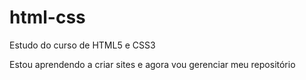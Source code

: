 # html-css
Estudo do curso de HTML5 e CSS3

Estou aprendendo a criar sites e agora vou gerenciar meu repositório

